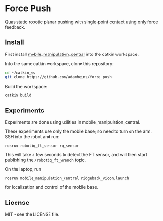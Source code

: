 # Force Push

Quasistatic robotic planar pushing with single-point contact using only force
feedback. 

## Install

First install
[mobile_manipulation_central](https://github.com/utiasDSL/mobile_manipulation_central)
into the catkin workspace.

Into the same catkin workspace, clone this repository:
```bash
cd ~/catkin_ws
git clone https://github.com/adamheins/force_push
```

Build the workspace:
```bash
catkin build
```

## Experiments
Experiments are done using utilities in mobile_manipulation_central.

These experiments use only the mobile base; no need to turn on the arm. SSH
into the robot and run:
```
rosrun robotiq_ft_sensor rq_sensor
```
This will take a few seconds to detect the FT sensor, and will then start
publishing the `/robotiq_ft_wrench` topic.

On the laptop, run
```
rosrun mobile_manipulation_central ridgeback_vicon.launch
```
for localization and control of the mobile base.

## License

MIT - see the LICENSE file.
